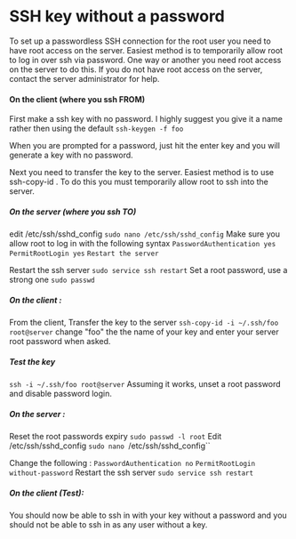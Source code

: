 # SSH key without a password
To set up a passwordless SSH connection for the root user you need to have root access on the server. Easiest method is to temporarily allow root to log in over ssh via password. One way or another you need root access on the server to do this. If you do not have root access on the server, contact the server administrator for help.

#### On the client (where you ssh FROM)
First make a ssh key with no password. I highly suggest you give it a name rather then using the default
`ssh-keygen -f foo`

When you are prompted for a password, just hit the enter key and you will generate a key with no password.

Next you need to transfer the key to the server. Easiest method is to use ssh-copy-id . To do this you must temporarily allow root to ssh into the server.

##### On the server (where you ssh TO)
edit /etc/ssh/sshd_config
`sudo nano /etc/ssh/sshd_config`
Make sure you allow root to log in with the following syntax
`PasswordAuthentication yes`
`PermitRootLogin yes`
`Restart the server`

Restart the ssh server
`sudo service ssh restart`
Set a root password, use a strong one
`sudo passwd`

##### On the client :
From the client, Transfer the key to the server
`ssh-copy-id -i ~/.ssh/foo root@server`
change "foo" the the name of your key and enter your server root password when asked.

##### Test the key

`ssh -i ~/.ssh/foo root@server`
Assuming it works, unset a root password and disable password login.

##### On the server :
Reset the root passwords expiry
`sudo passwd -l root`
Edit /etc/ssh/sshd_config
`sudo nano `/etc/ssh/sshd_config``

Change the following :
`PasswordAuthentication no`
`PermitRootLogin without-password`
Restart the ssh server
`sudo service ssh restart`

##### On the client (Test):
You should now be able to ssh in with your key without a password and you should not be able to ssh in as any user without a key.

